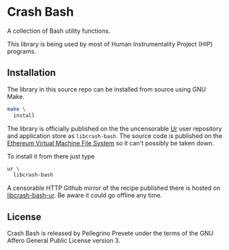 [comment]: <> (SPDX-License-Identifier: AGPL-3.0)

[comment]: <> (-------------------------------------------------------------)
[comment]: <> (Copyright © 2024, 2025  Pellegrino Prevete)
[comment]: <> (All rights reserved)
[comment]: <> (-------------------------------------------------------------)

[comment]: <> (This program is free software: you can redistribute)
[comment]: <> (it and/or modify it under the terms of the GNU Affero)
[comment]: <> (General Public License as published by the Free)
[comment]: <> (Software Foundation, either version 3 of the License.)

[comment]: <> (This program is distributed in the hope that it will be useful,)
[comment]: <> (but WITHOUT ANY WARRANTY; without even the implied warranty of)
[comment]: <> (MERCHANTABILITY or FITNESS FOR A PARTICULAR PURPOSE. See the)
[comment]: <> (GNU Affero General Public License for more details.)

[comment]: <> (You should have received a copy of the GNU Affero General Public)
[comment]: <> (License along with this program.)
[comment]: <> (If not, see <https://www.gnu.org/licenses/>.)

# Crash Bash

A collection of Bash utility functions.

This library is being used by most of
Human Instrumentality Project (HIP)
programs.

## Installation

The library in this source repo
can be installed from source using GNU Make.

```bash
make \
  install
```

The library is officially published on the
the uncensorable
[Ur](
  https://github.com/themartiancompany/ur)
user repository and application store as
`libcrash-bash`.
The source code is published on the
[Ethereum Virtual Machine File System](
  https://github.com/themartiancompany/evmfs)
so it can't possibly be taken down.

To install it from there just type

```bash
ur \
  libcrash-bash
```

A censorable HTTP Github mirror of the recipe published there
is hosted on
[libcrash-bash-ur](
  https://github.com/themartiancompany/libcrash-bash-ur).
Be aware it could go offline any time.

## License

Crash Bash is released by Pellegrino Prevete
under the terms of the GNU Affero General Public License version 3.
